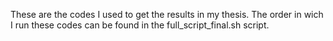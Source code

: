These are the codes I used to get the results in my thesis. The order in wich I run these codes can be found in the full_script_final.sh script.
